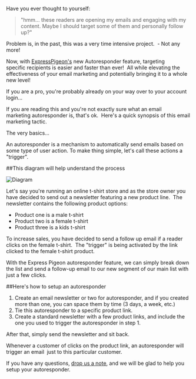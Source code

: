 Have you ever thought to yourself:

> "hmm... these readers are opening my emails and engaging with my
> content. Maybe I should target some of them and personally follow up?"

Problem is, in the past, this was a very time intensive project.  - Not
any more!

Now, with [ExpressPigeon&apos;s](https://expresspigeon.com/) new Autoresponder feature, targeting
specific recipients is easier and faster than ever!  All while elevating
the effectiveness of your email marketing and potentially bringing it to
a whole new level!

If you are a pro, you&apos;re probably already on your way over to your
account login...

If you are reading this and you&apos;re not exactly sure what an email
marketing autoresponder is, that&apos;s ok.  Here&apos;s a quick synopsis of this
email marketing tactic.

The very basics...

An autoresponder is a mechanism to automatically send emails based on
some type of user action. To make thing simple, let&apos;s call these actions
a "trigger".

##This diagram will help understand the process

![Diagram](/blog/images/2012/selection_320.png "Diagram")

Let&apos;s say you&apos;re running an online t-shirt store and as the store owner
you have decided to send out a newsletter featuring a new product line.
 The newsletter contains the following product options:

-   Product one is a male t-shirt
-   Product two is a female t-shirt
-   Product three is a kids t-shirt

To increase sales, you have decided to send a follow up email if a
reader clicks on the female t-shirt.  The "trigger" is being activated
by the link clicked to the female t-shirt product.

With the Express Pigeon autoresponder feature, we can simply break down
the list and send a follow-up email to our new segment of our main list
with just a few clicks.

##Here&apos;s how to setup an autoresponder

1.  Create an email newsletter or two for autoresponder, and if you
    created more than one, you can space them by time (3 days, a week,
    etc.)
2.  Tie this autoresponder to a specific product link.
3.  Create a standard newsletter with a few product links, and include
    the one you used to trigger the autoresponder in step 1.

After that, simply send the newsletter and sit back.

Whenever a customer of clicks on the product link, an autoresponder will
trigger an email  just to this particular customer.

If you have any questions, [drop us a note](https://expresspigeon.com/support), and we will be glad to
help you setup your autoresponder.